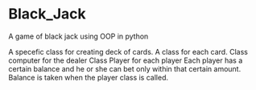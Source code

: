 # Black_Jack
A game of black jack using OOP in python

A specefic class for creating deck of cards.
A class for each card.
Class computer for the dealer
Class Player for each player
Each player has a certain balance and he or she can bet only within that certain amount. Balance is taken when the player class is called.
